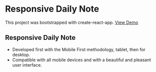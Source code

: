 # Responsive Daily Note

This project was bootstrapped with create-react-app. [View Demo](https://daily-note.vercel.app/)


## Responsive Daily Note

- Developed first with the Mobile First methodology, tablet, then for desktop.
- Compatible with all mobile devices and with a beautiful and pleasant user interface.
